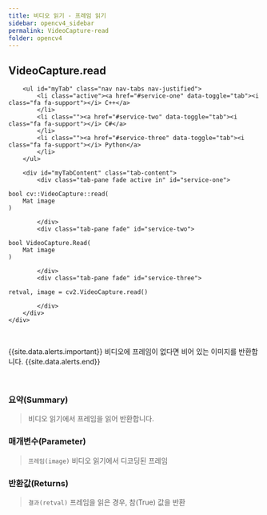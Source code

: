 ```yaml
---
title: 비디오 읽기 - 프레임 읽기
sidebar: opencv4_sidebar
permalink: VideoCapture-read
folder: opencv4
---
```


<div class="row">
    <div class="col-lg-12">
        <h2 class="page-header">VideoCapture.read</h2>
    </div>
    <div class="col-lg-12">

        <ul id="myTab" class="nav nav-tabs nav-justified">
            <li class="active"><a href="#service-one" data-toggle="tab"><i class="fa fa-support"></i> C++</a>
            </li>
            <li class=""><a href="#service-two" data-toggle="tab"><i class="fa fa-support"></i> C#</a>
            </li>
            <li class=""><a href="#service-three" data-toggle="tab"><i class="fa fa-support"></i> Python</a>
            </li>
        </ul>

        <div id="myTabContent" class="tab-content">
            <div class="tab-pane fade active in" id="service-one">
<pre class="prettyprint"><code class="language-cpp">bool cv::VideoCapture::read(
    Mat image
)</code></pre>
            </div>
            <div class="tab-pane fade" id="service-two">
<pre class="prettyprint"><code class="language-cs">bool VideoCapture.Read(
    Mat image
)</code></pre>
            </div>
            <div class="tab-pane fade" id="service-three">
<pre class="prettyprint"><code class="language-py">retval, image = cv2.VideoCapture.read()</code></pre>
            </div>
        </div>
    </div>
</div>

<br>

{{site.data.alerts.important}}
비디오에 프레임이 없다면 비어 있는 이미지를 반환합니다.
{{site.data.alerts.end}}

<br>

### 요약(Summary)

> 비디오 읽기에서 프레임을 읽어 반환합니다.

### 매개변수(Parameter)

> `프레임(image)` 비디오 읽기에서 디코딩된 프레임

### 반환값(Returns)

> `결과(retval)` 프레임을 읽은 경우, 참(True) 값을 반환